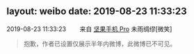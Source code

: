 layout: weibo
date: 2019-08-23 11:33:23
---
<meta name="referrer" content="no-referrer" />

2019-08-23 11:33:23  &nbsp;&nbsp;&nbsp;&nbsp;&nbsp;&nbsp; 来自 <a href="http://app.weibo.com/t/feed/Z4AgP" rel="nofollow">坚果手机 Pro</a>
未雨绸缪[微笑]
>  抱歉，作者已设置仅展示半年内微博，此微博已不可见。 ​​​
